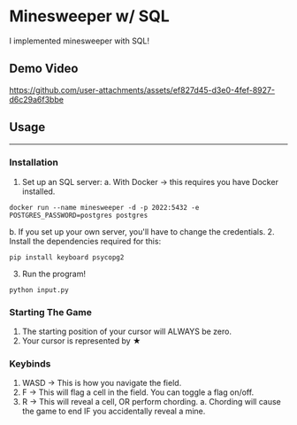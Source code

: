 # Minesweeper w/ SQL

I implemented minesweeper with SQL!

## Demo Video

https://github.com/user-attachments/assets/ef827d45-d3e0-4fef-8927-d6c29a6f3bbe

## Usage
**************
### Installation
1. Set up an SQL server:
  a. With Docker -> this requires you have Docker installed.
  ```
  docker run --name minesweeper -d -p 2022:5432 -e POSTGRES_PASSWORD=postgres postgres
  ```
  b. If you set up your own server, you'll have to change the credentials.
2. Install the dependencies required for this:
```
pip install keyboard psycopg2
```
3. Run the program!
```
python input.py
```
### Starting The Game
1. The starting position of your cursor will ALWAYS be zero.
2. Your cursor is represented by ★

### Keybinds
1. WASD -> This is how you navigate the field.
2. F -> This will flag a cell in the field. You can toggle a flag on/off.
3. R -> This will reveal a cell, OR perform chording.
  a. Chording will cause the game to end IF you accidentally reveal a mine.
